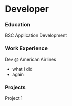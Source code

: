 # Developer

### Education
BSC Application Development

### Work Experience
Dev @ American Airlines
- what I did
- again

### Projects
Project 1
